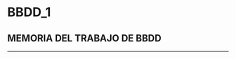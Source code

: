 # BBDD_1
## MEMORIA DEL TRABAJO DE BBDD
-------------------------------------------------------------------------------------------------------------------------------------


